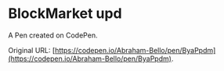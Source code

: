 # BlockMarket upd

A Pen created on CodePen.

Original URL: [https://codepen.io/Abraham-Bello/pen/ByaPpdm](https://codepen.io/Abraham-Bello/pen/ByaPpdm).

